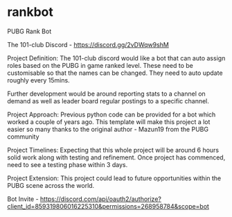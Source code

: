 # rankbot
PUBG Rank Bot

The 101-club Discord - https://discord.gg/2vDWqw9shM

Project Definition:
The 101-club discord would like a bot that can auto assign roles based on the PUBG in game ranked level. These need to be customisable so that the names can be changed. They need to auto update roughly every 15mins. 

Further development would be around reporting stats to a channel on demand as well as leader board regular postings to a specific channel.

Project Approach:
Previous python code can be provided for a bot which worked a couple of years ago. This template will make this project a lot easier so many thanks to the original author - Mazun19 from the PUBG community

Project Timelines:
Expecting that this whole project will be around 6 hours solid work along with testing and refinement. Once project has commenced, need to see a testing phase within 3 days. 

Project Extension:
This project could lead to future opportunities within the PUBG scene across the world. 

Bot Invite - https://discord.com/api/oauth2/authorize?client_id=859319806016225310&permissions=268958784&scope=bot
